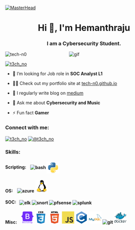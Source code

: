 [![MasterHead](https://camo.githubusercontent.com/a99c01b32f7f9257ff5830e997aa1e4251013f86ded3fbbdf692ffe9de11da65/68747470733a2f2f6769746875622e626c6f672f77702d636f6e74656e742f75706c6f6164732f323032312f30362f4769744875622d4275672d426f756e74795f666f722d736f6369616c2e706e673f726573697a653d31383030253243363330)](https://tech-n0.github.io)
<h1 align="center">Hi 👋, I'm Hemanthraju</h1>
<h3 align="center">I am a Cybersecurity Student.</h3>
<img src="https://cdn.dribbble.com/users/1059583/screenshots/4171367/coding-freak.gif" alt="gif" width="300" align="right">
<p align="left"> <img src="https://komarev.com/ghpvc/?username=tech-n0&label=Profile%20views&color=0e75b6&style=flat" alt="tech-n0" /> </p>

<p align="left"> <a href="https://medium.com/@tech-n0" target="_blank"><img src="https://img.shields.io/twitter/follow/t3ch_no?logo=twitter&style=for-the-badge" alt="t3ch_no" /></a> </p>

- 🌱 I’m looking for Job role in **SOC Analyst L1**

- 👨‍💻 Check out my portfolio site at [tech-n0.github.io](https://tech-n0.github.io)

- 📝 I regularly write blog on [medium](https://medium.com/@tech-n0)

- 💬 Ask me about **Cybersecurity and Music**

- ⚡ Fun fact **Gamer**

<h3 align="left">Connect with me:</h3>
<p align="left">
<a href="https://www.linkedin.com/in/hemanthrajub/" target="_blank"><img align="center" src="https://images.rawpixel.com/image_png_800/czNmcy1wcml2YXRlL3Jhd3BpeGVsX2ltYWdlcy93ZWJzaXRlX2NvbnRlbnQvbHIvdjk4Mi1kNS0xMF8xLnBuZw.png" alt="t3ch_no" height="30" width="40" /></a>
<a href="https://medium.com/@tech-n0" target="_blank"><img align="center" src="https://raw.githubusercontent.com/rahuldkjain/github-profile-readme-generator/master/src/images/icons/Social/medium.svg" alt="@t3ch_no" height="30" width="40" /></a>
</p>

<h3 align="left">Skills:</h3>

<h4 align="left">Scripting: &nbsp;&nbsp;
        <img src="https://www.vectorlogo.zone/logos/gnu_bash/gnu_bash-icon.svg" alt="bash" width="40" height="40" style="vertical-align: middle;"/>
        <img src="https://raw.githubusercontent.com/devicons/devicon/master/icons/python/python-original.svg" alt="python" width="40" height="40" style="vertical-align: middle;"/>
</h4>

<h4 align="left">OS: &nbsp;&nbsp;
        <img src="https://pentagram-production.imgix.net/ea053844-c063-4130-9425-4a193f82e1e3/ps_windows_01.jpg?rect=67%2C364%2C1665%2C1040&w=880&fit=crop&fm=jpg&q=70&auto=format&h=548" alt="azure" width="40" height="40"/>
        <img src="https://raw.githubusercontent.com/devicons/devicon/master/icons/linux/linux-original.svg" alt="linux" width="40" height="40"/>
</h4>

<h4 align="left">SOC:&nbsp;&nbsp;
    <img src="https://bulutistan.com/blog/wp-content/uploads/2023/09/elk-stack-nedir.jpeg" alt="elk" width="40" height="40" style="vertical-align: middle;"/>
    <img src="https://encrypted-tbn0.gstatic.com/images?q=tbn:ANd9GcSeMY4TDCWSeYc7qDbKu-VvxBYsMXwY3MKfCw&s" alt="snort" width="40" height="40" style="vertical-align: middle;"/>
    <img src="https://encrypted-tbn0.gstatic.com/images?q=tbn:ANd9GcTfTZ2Pry9zZMRkPhlX390F5oKio0m-dRjM0w&s" alt="pfsense" width="40" height="40" style="vertical-align: middle;"/>
    <img src="https://cdn.invicti.com/statics/img/techdoc/company-logos/splunk-logo.png" alt="splunk" width="40" height="40" style="vertical-align: middle;"/>
</h4>

<h4 align="left">Misc: &nbsp;&nbsp;
        <img src="https://raw.githubusercontent.com/devicons/devicon/master/icons/bootstrap/bootstrap-plain-wordmark.svg" alt="bootstrap" width="40" height="40"/>
        <img src="https://raw.githubusercontent.com/devicons/devicon/master/icons/css3/css3-original-wordmark.svg" alt="css3" width="40" height="40"/>
        <img src="https://raw.githubusercontent.com/devicons/devicon/master/icons/html5/html5-original-wordmark.svg" alt="html5" width="40" height="40"/>
        <img src="https://raw.githubusercontent.com/devicons/devicon/master/icons/javascript/javascript-original.svg" alt="javascript" width="40" height="40"/>
        <img src="https://raw.githubusercontent.com/devicons/devicon/master/icons/c/c-original.svg" alt="c" width="40" height="40"/>
        <img src="https://raw.githubusercontent.com/devicons/devicon/master/icons/mysql/mysql-original-wordmark.svg" alt="mysql" width="40" height="40"/>
        <img src="https://www.vectorlogo.zone/logos/git-scm/git-scm-icon.svg" alt="git" width="40" height="40"/>
        <img src="https://raw.githubusercontent.com/devicons/devicon/master/icons/docker/docker-original-wordmark.svg" alt="docker" width="40" height="40"/>
</h4>



